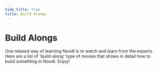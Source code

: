 ```yaml
---
hide_title: true
title: Build Alongs
---
```


# Build Alongs

One relaxed way of learning Noodl is to watch and learn from the experts. Here are a list of 'build-along' type of movies that shows in detail how to build something in Noodl. Enjoy!



